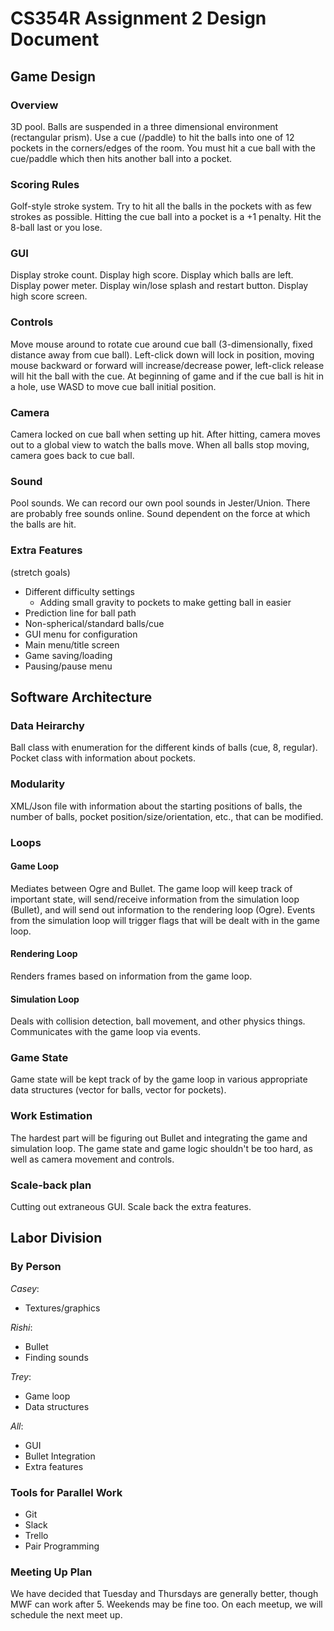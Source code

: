 # CS354R Assignment 2 Design Document

## Game Design
### Overview
3D pool. Balls are suspended in a three dimensional environment (rectangular prism). Use a cue (/paddle) to hit the balls into one of 12 pockets in the corners/edges of the room. You must hit a cue ball with the cue/paddle which then hits another ball into a pocket.

### Scoring Rules
Golf-style stroke system. Try to hit all the balls in the pockets with as few strokes as possible. Hitting the cue ball into a pocket is a +1 penalty. Hit the 8-ball last or you lose.

### GUI
Display stroke count. Display high score. Display which balls are left. Display power meter. Display win/lose splash and restart button. Display high score screen.

### Controls
Move mouse around to rotate cue around cue ball (3-dimensionally, fixed distance away from cue ball). Left-click down will lock in position, moving mouse backward or forward will increase/decrease power, left-click release will hit the ball with the cue. At beginning of game and if the cue ball is hit in a hole, use WASD to move cue ball initial position.

### Camera
Camera locked on cue ball when setting up hit. After hitting, camera moves out to a global view to watch the balls move. When all balls stop moving, camera goes back to cue ball.

### Sound
Pool sounds. We can record our own pool sounds in Jester/Union. There are probably free sounds online. Sound dependent on the force at which the balls are hit.

### Extra Features
(stretch goals)
 * Different difficulty settings
	* Adding small gravity to pockets to make getting ball in easier
 * Prediction line for ball path
 * Non-spherical/standard balls/cue
 * GUI menu for configuration
 * Main menu/title screen
 * Game saving/loading
 * Pausing/pause menu

## Software Architecture

### Data Heirarchy
Ball class with enumeration for the different kinds of balls (cue, 8, regular). Pocket class with information about pockets.

### Modularity
XML/Json file with information about the starting positions of balls, the number of balls, pocket position/size/orientation, etc., that can be modified. 

### Loops
#### Game Loop
Mediates between Ogre and Bullet. The game loop will keep track of important state, will send/receive information from the simulation loop (Bullet), and will send out information to the rendering loop (Ogre). Events from the simulation loop will trigger flags that will be dealt with in the game loop.

#### Rendering Loop
Renders frames based on information from the game loop.

#### Simulation Loop
Deals with collision detection, ball movement, and other physics things. Communicates with the game loop via events.

### Game State
Game state will be kept track of by the game loop in various appropriate data structures (vector for balls, vector for pockets).

### Work Estimation
The hardest part will be figuring out Bullet and integrating the game and simulation loop. The game state and game logic shouldn't be too hard, as well as camera movement and controls.

### Scale-back plan
Cutting out extraneous GUI. Scale back the extra features.

## Labor Division
### By Person
*Casey*:
 * Textures/graphics

*Rishi*:
 * Bullet
 * Finding sounds

*Trey*:
 * Game loop
 * Data structures

*All*:
 * GUI
 * Bullet Integration
 * Extra features

### Tools for Parallel Work
 * Git
 * Slack
 * Trello
 * Pair Programming

### Meeting Up Plan
We have decided that Tuesday and Thursdays are generally better, though MWF can work after 5. Weekends may be fine too. On each meetup, we will schedule the next meet up. 



